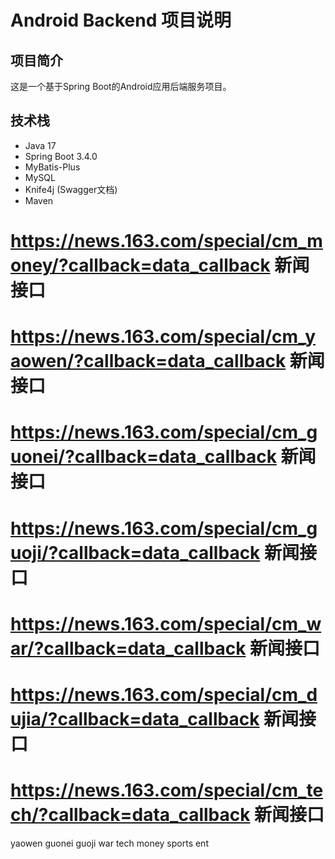 # Android Backend 项目说明

## 项目简介
这是一个基于Spring Boot的Android应用后端服务项目。

## 技术栈
- Java 17
- Spring Boot 3.4.0
- MyBatis-Plus
- MySQL
- Knife4j (Swagger文档)
- Maven


# https://news.163.com/special/cm_money/?callback=data_callback 新闻接口
# https://news.163.com/special/cm_yaowen/?callback=data_callback 新闻接口
# https://news.163.com/special/cm_guonei/?callback=data_callback 新闻接口
# https://news.163.com/special/cm_guoji/?callback=data_callback 新闻接口
# https://news.163.com/special/cm_war/?callback=data_callback 新闻接口
# https://news.163.com/special/cm_dujia/?callback=data_callback 新闻接口
# https://news.163.com/special/cm_tech/?callback=data_callback 新闻接口


yaowen guonei guoji war tech money sports ent
```